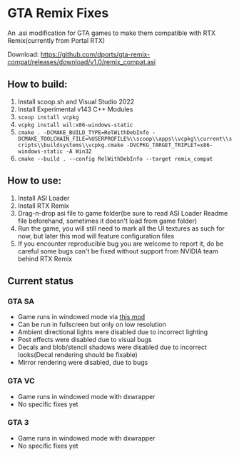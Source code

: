 # GTA Remix Fixes
An .asi modification for GTA games to make them compatible with RTX Remix(currently from Portal RTX)

Download: https://github.com/dports/gta-remix-compat/releases/download/v1.0/remix_compat.asi

## How to build:
1. Install scoop.sh and Visual Studio 2022
2. Install Experimental v143 C++ Modules
3. ```scoop install vcpkg```
4. ```vcpkg install wil:x86-windows-static```
5. ```cmake . -DCMAKE_BUILD_TYPE=RelWithDebInfo -DCMAKE_TOOLCHAIN_FILE=%USERPROFILE%\\scoop\\apps\\vcpkg\\current\\scripts\\buildsystems\\vcpkg.cmake -DVCPKG_TARGET_TRIPLET=x86-windows-static -A Win32```
6. ```cmake --build . --config RelWithDebInfo --target remix_compat```

## How to use:
1. Install ASI Loader
2. Install RTX Remix
3. Drag-n-drop asi file to game folder(be sure to read ASI Loader Readme file beforehand, sometimes it doesn't load from game folder)
4. Run the game, you will still need to mark all the UI textures as such for now, but later this mod will feature configuration files
5. If you encounter reproducible bug you are welcome to report it, do be careful some bugs can't be fixed without support from NVIDIA team behind RTX Remix

## Current status
### GTA SA
- Game runs in windowed mode via [this mod](https://github.com/ThirteenAG/III.VC.SA.WindowedMode/releases/tag/v1.11)
- Can be run in fullscreen but only on low resolution
- Ambient directional lights were disabled due to incorrect lighting
- Post effects were disabled due to visual bugs
- Decals and blob/stencil shadows were disabled due to incorrect looks(Decal rendering should be fixable)
- Mirror rendering were disabled, due to bugs
### GTA VC
- Game runs in windowed mode with dxwrapper
- No specific fixes yet
### GTA 3
- Game runs in windowed mode with dxwrapper
- No specific fixes yet
